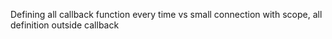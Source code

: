 Defining all callback function every time vs small connection with scope, all definition outside callback
